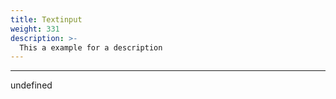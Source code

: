 ```yaml
---
title: Textinput
weight: 331
description: >-
  This a example for a description
---
```


---

undefined
